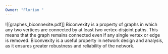 ```yaml
---
Owner: "Florian "
---
```

![[graphes_biconnexite.pdf]]
Biconvexity is a property of graphs in which any two vertices are connected by at least two vertex-disjoint paths. This means that the graph remains connected even if any single vertex or edge is removed. Biconvexity is a useful property in network design and analysis, as it ensures greater robustness and reliability of the network.